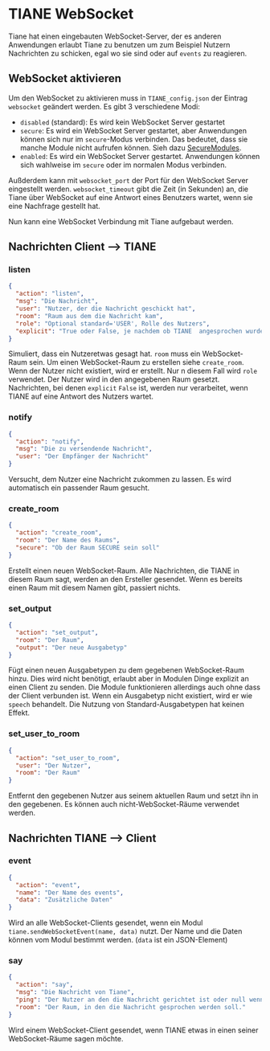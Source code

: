 # TIANE WebSocket

Tiane hat einen eingebauten WebSocket-Server, der es anderen Anwendungen erlaubt Tiane zu benutzen um zum Beispiel Nutzern Nachrichten zu schicken, egal wo sie sind oder auf `events` zu reagieren.

## WebSocket aktivieren

Um den WebSocket zu aktivieren muss in `TIANE_config.json` der Eintrag `websocket` geändert werden. Es gibt 3 verschiedene Modi:

 * `disabled` (standard): Es wird kein WebSocket Server gestartet
 * `secure`: Es wird ein WebSocket Server gestartet, aber Anwendungen können sich nur im `secure`-Modus verbinden. Das bedeutet, dass sie manche Module nicht aufrufen können. Sieh dazu [SecureModules](SecureModules.md).
 * `enabled`: Es wird ein WebSocket Server gestartet. Anwendungen können sich wahlweise im `secure` oder im normalen Modus verbinden.
 
Außderdem kann mit `websocket_port` der Port für den WebSocket Server eingestellt werden. `websocket_timeout` gibt die Zeit (in Sekunden) an, die Tiane über WebSocket auf eine Antwort eines Benutzers wartet, wenn sie eine Nachfrage gestellt hat.

Nun kann eine WebSocket Verbindung mit Tiane aufgebaut werden.

## Nachrichten Client --> TIANE

### listen

```json
{
  "action": "listen",
  "msg": "Die Nachricht",
  "user": "Nutzer, der die Nachricht geschickt hat",
  "room": "Raum aus dem die Nachricht kam",
  "role": "Optional standard='USER', Rolle des Nutzers",
  "explicit": "True oder False, je nachdem ob TIANE  angesprochen wurde"
}
```

Simuliert, dass ein Nutzeretwas gesagt hat. `room` muss ein WebSocket-Raum sein. Um einen WebSocket-Raum zu erstellen siehe `create_room`. Wenn der Nutzer nicht existiert, wird er erstellt. Nur n diesem Fall wird `role` verwendet. Der Nutzer wird in den angegebenen Raum gesetzt. Nachrichten, bei denen `explicit` `False` ist, werden nur verarbeitet, wenn TIANE auf eine Antwort des Nutzers wartet.

### notify

```json
{
  "action": "notify",
  "msg": "Die zu versendende Nachricht",
  "user": "Der Empfänger der Nachricht"
}
```

Versucht, dem Nutzer eine Nachricht zukommen zu lassen. Es wird automatisch ein passender Raum gesucht.

### create_room

```json
{
  "action": "create_room",
  "room": "Der Name des Raums",
  "secure": "Ob der Raum SECURE sein soll"
}
```

Erstellt einen neuen WebSocket-Raum. Alle Nachrichten, die TIANE in diesem Raum sagt, werden an den Ersteller gesendet. Wenn es bereits einen Raum mit diesem Namen gibt, passiert nichts.

### set_output

```json
{
  "action": "set_output",
  "room": "Der Raum",
  "output": "Der neue Ausgabetyp"
}
```

Fügt einen neuen Ausgabetypen zu dem gegebenen WebSocket-Raum hinzu. Dies wird nicht benötigt, erlaubt aber in Modulen Dinge explizit an einen Client zu senden. Die Module funktionieren allerdings auch ohne dass der Client verbunden ist. Wenn ein Ausgabetyp nicht existiert, wird er wie `speech` behandelt. Die Nutzung von Standard-Ausgabetypen hat keinen Effekt.

### set_user_to_room

```json
{
  "action": "set_user_to_room",
  "user": "Der Nutzer",
  "room": "Der Raum"
}
```

Entfernt den gegebenen Nutzer aus seinem aktuellen Raum und setzt ihn in den gegebenen. Es können auch nicht-WebSocket-Räume verwendet werden.

## Nachrichten TIANE --> Client

### event

```json
{
  "action": "event",
  "name": "Der Name des events",
  "data": "Zusätzliche Daten"
}
```

Wird an alle WebSocket-Clients gesendet, wenn ein Modul `tiane.sendWebSocketEvent(name, data)` nutzt. Der Name und die Daten können vom Modul bestimmt werden. (`data` ist ein JSON-Element)

### say

```json
{
  "action": "say",
  "msg": "Die Nachricht von Tiane",
  "ping": "Der Nutzer an den die Nachricht gerichtet ist oder null wenn es keinenen speziellen Nutzer gibt",
  "room": "Der Raum, in den die Nachricht gesprochen werden soll."
}
```

Wird einem WebSocket-Client gesendet, wenn TIANE etwas in einen seiner WebSocket-Räume sagen möchte.